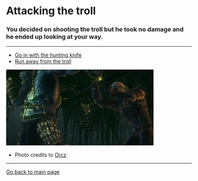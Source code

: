 # Attacking the troll
### You decided on shooting the troll but he took no damage and he ended up looking at your way.

---

* [Go in with the hunting knife](../ending-1/README.md)
* [Run away from the troll](../selection-5/README.md)

![](troll-beat.jpg)
* Photo credits to [Orcz](http://orcz.com/Witcher_3:_Cave_Troll)

---

[Go back to main page](../README.md)
